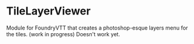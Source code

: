 # TileLayerViewer
Module for FoundryVTT that creates a photoshop-esque layers menu for the tiles. (work in progress) Doesn't work yet.
